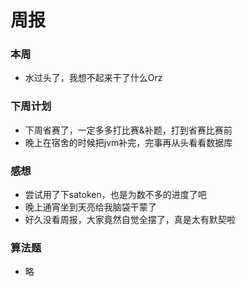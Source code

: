 # 周报
### 本周
- 水过头了，我想不起来干了什么Orz
### 下周计划
- 下周省赛了，一定多多打比赛&补题，打到省赛比赛前
- 晚上在宿舍的时候把jvm补完，完事再从头看看数据库
### 感想
- 尝试用了下satoken，也是为数不多的进度了吧
- 晚上通宵坐到天亮给我脑袋干蒙了
- 好久没看周报，大家竟然自觉全摆了，真是太有默契啦
### 算法题
- 略
